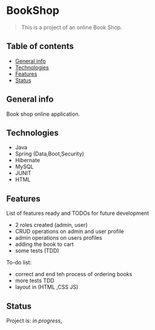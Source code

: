 # BookShop
> This is a project of an online Book Shop. 

## Table of contents
* [General info](#general-info)
* [Technologies](#technologies)
* [Features](#features)
* [Status](#status)


## General info

Book shop online application.


## Technologies
* Java
* Spring (Data,Boot,Security)
* Hibernate
* MySQL
* JUNIT
* HTML


## Features
List of features ready and TODOs for future development
* 2 roles created (admin, user)
* CRUD operations on admin and user profile
* admin operations on users profiles
* adding the book to cart
* some tests (TDD)

To-do list:
* correct and end teh process of ordering books
* more tests TDD
* layout in (HTML ,CSS JS)

## Status
Project is: _in progress_,








